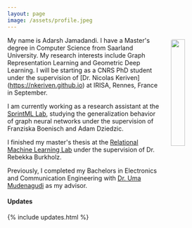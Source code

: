 ```yaml
---
layout: page
image: /assets/profile.jpeg
---
```


<img src="{{ page.image }}" style="float: right; width: 25%; padding: 6px; margin: 0 0 0 20px; border-radius: 10px;"> 

My name is Adarsh Jamadandi. I have a Master's degree in Computer Science from Saarland University. My research interests include Graph Representation Learning and Geometric Deep Learning. I will be starting as a CNRS PhD student under the supervision of [Dr. Nicolas Keriven] (https://nkeriven.github.io) at IRISA, Rennes, France in September.

I am currently working as a research assistant at the [SprintML Lab](https://sprintml.com/team/), studying the generalization behavior of graph neural networks under the supervision of Franziska Boenisch and Adam Dziedzic.

I finished my master's thesis at the [Relational Machine Learning Lab](https://relationalml.github.io) under the supervision of Dr. Rebekka Burkholz.

Previously, I completed my Bachelors in Electronics and Communication Engineering with [Dr. Uma Mudenagudi](https://scholar.google.co.in/citations?user=xBaqwmkAAAAJ&hl=en) as my advisor.



#### Updates

{% include updates.html %}
